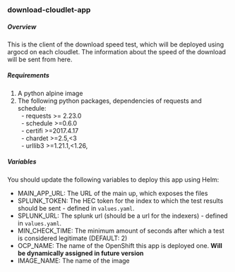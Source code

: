 ### download-cloudlet-app 
##### Overview  
This is the client of the download speed test, which will be deployed using argocd on each cloudlet. The information about the speed of the download will be sent from here.  
  
##### Requirements
1. A python alpine image
2. The following python packages, dependencies of requests and schedule:  
&nbsp;&nbsp;- requests >= 2.23.0  
&nbsp;&nbsp;- schedule >=0.6.0  
&nbsp;&nbsp;- certifi >=2017.4.17  
&nbsp;&nbsp;- chardet >=2.5,<3  
&nbsp;&nbsp;- urllib3 >=1.21.1,<1.26,  
 
##### Variables
You should update the following variables to deploy this app using Helm:
- MAIN_APP_URL: The URL of the main up, which exposes the files
- SPLUNK_TOKEN: The HEC token for the index to which the test results should be sent - defined in ``values.yaml``.
- SPLUNK_URL: The splunk url (should be a url for the indexers) - defined in ``values.yaml``.
- MIN_CHECK_TIME: The minimum amount of seconds after which a test is considered legitimate (DEFAULT: 2)
- OCP_NAME: The name of the OpenShift this app is deployed one. **Will be dynamically assigned in future version**
- IMAGE_NAME: The name of the image
